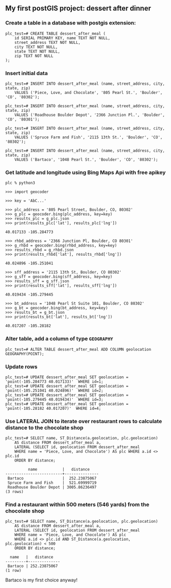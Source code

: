 ## My first postGIS project: dessert after dinner
### Create a table in a database with postgis extension:
```buildoutcfg
plc_test=# CREATE TABLE dessert_after_meal (
    id SERIAL PRIMARY KEY, name TEXT NOT NULL, 
    street_address TEXT NOT NULL, 
    city TEXT NOT NULL, 
    state TEXT NOT NULL, 
    zip TEXT NOT NULL
);
```
### Insert initial data
```
plc_test=# INSERT INTO dessert_after_meal (name, street_address, city, state, zip) 
    VALUES ('Piece, Love, and Chocolate', '805 Pearl St.', 'Boulder', 'CO', '80302');

plc_test=# INSERT INTO dessert_after_meal (name, street_address, city, state, zip) 
    VALUES ('Roadhouse Boulder Depot', '2366 Junction Pl.', 'Boulder', 'CO', '80301');

plc_test=# INSERT INTO dessert_after_meal (name, street_address, city, state, zip) 
    VALUES ('Spruce Farm and Fish', '2115 13th St.', 'Boulder', 'CO', '80302');

plc_test=# INSERT INTO dessert_after_meal (name, street_address, city, state, zip) 
    VALUES ('Bartaco', '1048 Pearl St.', 'Boulder', 'CO', '80302');
```
### Get latitude and longitude using Bing Maps Api with free apikey

```buildoutcfg
plc % python3

>>> import geocoder

>>> key = 'AbC...'

>>> plc_address = '805 Pearl Street, Boulder, CO, 80302'
>>> g_plc = geocoder.bing(plc_address, key=key)
>>> results_plc = g_plc.json
>>> print(results_plc['lat'], results_plc['lng'])

40.017133 -105.284773

>>> rhbd_address = '2366 Junction Pl, Boulder, CO 80301'
>>> g_rhbd = geocoder.bing(rhbd_address, key=key)
>>> results_rhbd = g_rhbd.json
>>> print(results_rhbd['lat'], results_rhbd['lng'])

40.024896 -105.251041

>>> sff_address = '2115 13th St, Boulder, CO 80302'
>>> g_sff = geocoder.bing(sff_address, key=key)
>>> results_sff = g_sff.json
>>> print(results_sff['lat'], results_sff['lng'])

40.019434 -105.279445

>>> bt_address = '1048 Pearl St Suite 101, Boulder, CO 80302'
>>> g_bt = geocoder.bing(bt_address, key=key)
>>> results_bt = g_bt.json
>>> print(results_bt['lat'], results_bt['lng'])

40.017207 -105.28182
```

### Alter table, add a column of type `GEOGRAPHY`

```buildoutcfg
plc_test=# ALTER TABLE dessert_after_meal ADD COLUMN geolocation GEOGRAPHY(POINT);
```
### Update rows

```buildoutcfg
plc_test=# UPDATE dessert_after_meal SET geolocation = 'point(-105.284773 40.017133)'  WHERE id=1;
plc_test=# UPDATE dessert_after_meal SET geolocation = 'point(-105.251041 40.024896)'  WHERE id=2;
plc_test=# UPDATE dessert_after_meal SET geolocation = 'point(-105.279445 40.019434)'  WHERE id=3;
plc_test=# UPDATE dessert_after_meal SET geolocation = 'point(-105.28182 40.017207)'  WHERE id=4;
```
### Use LATERAL JOIN to iterate over restaurant rows to calculate distance to the chocolate shop

```buildoutcfg
plc_test=# SELECT name, ST_Distance(a.geolocation, plc.geolocation) 
    AS distance FROM dessert_after_meal a, 
    LATERAL (SELECT id, geolocation FROM dessert_after_meal 
    WHERE name = 'Piece, Love, and Chocolate') AS plc WHERE a.id <> plc.id 
    ORDER BY distance;

          name           |   distance    
-------------------------+---------------
 Bartaco                 |  252.23875067
 Spruce Farm and Fish    |  521.69999719
 Roadhouse Boulder Depot | 3005.86236497
(3 rows)
```

### Find a restaurant within 500 meters (546 yards) from the chocolate shop

```buildoutcfg
plc_test=# SELECT name, ST_Distance(a.geolocation, plc.geolocation) 
    AS distance FROM dessert_after_meal a, 
    LATERAL (SELECT id, geolocation FROM dessert_after_meal 
    WHERE name = 'Piece, Love, and Chocolate') AS plc 
    WHERE a.id <> plc.id AND ST_Distance(a.geolocation, plc.geolocation) < 500 
    ORDER BY distance;

  name   |   distance   
---------+--------------
 Bartaco | 252.23875067
(1 row)
```

Bartaco is my first choice anyway!